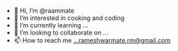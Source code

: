 - 👋 Hi, I’m @raammate
- 👀 I’m interested in cooking and coding
- 🌱 I’m currently learning ...
- 💞️ I’m looking to collaborate on ...
- 📫 How to reach me ...rameshwarmate.rm@gmail.com

<!---
raammate/raammate is a ✨ special ✨ repository because its `README.md` (this file) appears on your GitHub profile.
You can click the Preview link to take a look at your changes.
--->
